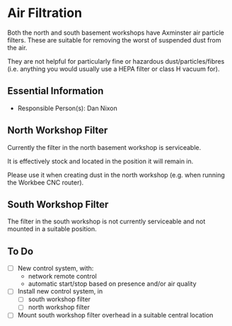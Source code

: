 # Air Filtration

Both the north and south basement workshops have Axminster air particle filters.
These are suitable for removing the worst of suspended dust from the air.

They are not helpful for particularly fine or hazardous dust/particles/fibres (i.e. anything you would usually use a HEPA filter or class H vacuum for).

## Essential Information

- Responsible Person(s): Dan Nixon

## North Workshop Filter

Currently the filter in the north basement workshop is serviceable.

It is effectively stock and located in the position it will remain in.

Please use it when creating dust in the north workshop (e.g. when running the Workbee CNC router).

## South Workshop Filter

The filter in the south workshop is not currently serviceable and not mounted in a suitable position.

## To Do

- [ ] New control system, with:
    - network remote control
    - automatic start/stop based on presence and/or air quality
- [ ] Install new control system, in
    - [ ] south workshop filter
    - [ ] north workshop filter
- [ ] Mount south workshop filter overhead in a suitable central location
